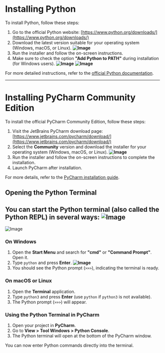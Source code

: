 # Installing Python

To install Python, follow these steps:

1. Go to the official Python website: [https://www.python.org/downloads/](https://www.python.org/downloads/)
2. Download the latest version suitable for your operating system (Windows, macOS, or Linux).
     **![Image](https://github.com/user-attachments/assets/1ce93939-5bf7-42d7-a666-80a1025c38fe)**
3. Run the installer and follow the on-screen instructions.
4. Make sure to check the option **"Add Python to PATH"** during installation (for Windows users).
   **![Image](https://github.com/user-attachments/assets/0381993c-1b80-4e65-89ef-6ee62b6aa14c)**
   **![Image](https://github.com/user-attachments/assets/85b6b345-f382-44a0-984f-3ca80434624d)**

For more detailed instructions, refer to the [official Python documentation](https://docs.python.org/3/using/index.html).

---
# Installing PyCharm Community Edition

To install the official PyCharm Community Edition, follow these steps:

1. Visit the JetBrains PyCharm download page: [https://www.jetbrains.com/pycharm/download/](https://www.jetbrains.com/pycharm/download/)
2. Select the **Community** version and download the installer for your operating system (Windows, macOS, or Linux).
   **![Image](https://github.com/user-attachments/assets/pycharm-community-download.png)**
3. Run the installer and follow the on-screen instructions to complete the installation.
4. Launch PyCharm after installation.

For more details, refer to the [PyCharm installation guide](https://www.jetbrains.com/help/pycharm/installation-guide.html).

## Opening the Python Terminal

You can start the Python terminal (also called the Python REPL) in several ways:
**![Image](https://github.com/user-attachments/assets/aff165c3-ee6b-49b9-abaf-1b0e5e24b474)**
---
![Image](https://github.com/user-attachments/assets/d1d04f9a-914e-4c02-91ab-efa367be5ab3)

### On Windows

1. Open the **Start Menu** and search for **"cmd"** or **"Command Prompt"**. Open it.
2. Type `python` and press **Enter**.
  **![Image](https://github.com/user-attachments/assets/96e6199f-3c07-4a78-85c9-e89f5bfe8ba8)**
3. You should see the Python prompt (`>>>`), indicating the terminal is ready.

### On macOS or Linux

1. Open the **Terminal** application.
2. Type `python3` and press **Enter** (use `python` if `python3` is not available).
3. The Python prompt (`>>>`) will appear.

### Using the Python Terminal in PyCharm

1. Open your project in **PyCharm**.
2. Go to **View > Tool Windows > Python Console**.
3. The Python terminal will open at the bottom of the PyCharm window.

You can now enter Python commands directly into the terminal.